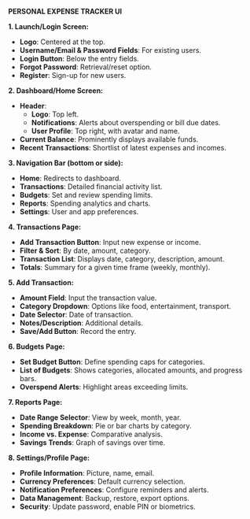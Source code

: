 **PERSONAL EXPENSE TRACKER UI**

**1. Launch/Login Screen:**
- **Logo**: Centered at the top.
- **Username/Email & Password Fields**: For existing users.
- **Login Button**: Below the entry fields.
- **Forgot Password**: Retrieval/reset option.
- **Register**: Sign-up for new users.

**2. Dashboard/Home Screen:**
- **Header**:
  - **Logo**: Top left.
  - **Notifications**: Alerts about overspending or bill due dates.
  - **User Profile**: Top right, with avatar and name.
- **Current Balance**: Prominently displays available funds.
- **Recent Transactions**: Shortlist of latest expenses and incomes.

**3. Navigation Bar (bottom or side):**
- **Home**: Redirects to dashboard.
- **Transactions**: Detailed financial activity list.
- **Budgets**: Set and review spending limits.
- **Reports**: Spending analytics and charts.
- **Settings**: User and app preferences.

**4. Transactions Page:**
- **Add Transaction Button**: Input new expense or income.
- **Filter & Sort**: By date, amount, category.
- **Transaction List**: Displays date, category, description, amount.
- **Totals**: Summary for a given time frame (weekly, monthly).

**5. Add Transaction:**
- **Amount Field**: Input the transaction value.
- **Category Dropdown**: Options like food, entertainment, transport.
- **Date Selector**: Date of transaction.
- **Notes/Description**: Additional details.
- **Save/Add Button**: Record the entry.

**6. Budgets Page:**
- **Set Budget Button**: Define spending caps for categories.
- **List of Budgets**: Shows categories, allocated amounts, and progress bars.
- **Overspend Alerts**: Highlight areas exceeding limits.

**7. Reports Page:**
- **Date Range Selector**: View by week, month, year.
- **Spending Breakdown**: Pie or bar charts by category.
- **Income vs. Expense**: Comparative analysis.
- **Savings Trends**: Graph of savings over time.

**8. Settings/Profile Page:**
- **Profile Information**: Picture, name, email.
- **Currency Preferences**: Default currency selection.
- **Notification Preferences**: Configure reminders and alerts.
- **Data Management**: Backup, restore, export options.
- **Security**: Update password, enable PIN or biometrics.

